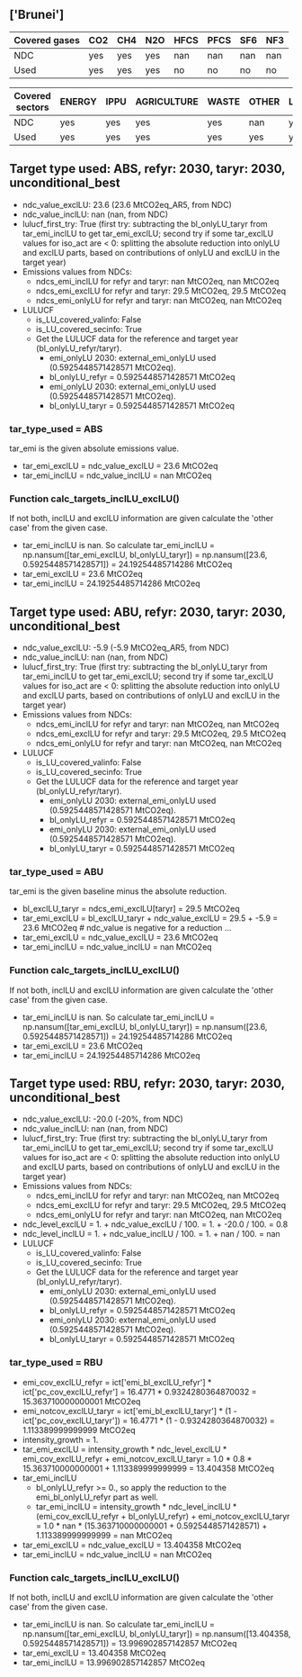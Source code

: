 ## ['Brunei']



| Covered gases | CO2 | CH4 | N2O | HFCS | PFCS | SF6 | NF3 |
| ---- | ---- | ---- | ---- | ---- | ---- | ---- | ----  |
| NDC | yes | yes | yes | nan | nan | nan | nan |
| Used | yes | yes | yes | no | no | no | no |

| Covered sectors | ENERGY | IPPU | AGRICULTURE | WASTE | OTHER | LULUCF |
| ---- | ---- | ---- | ---- | ---- | ---- | ----  |
| NDC | yes | yes | yes | yes | nan | yes |
| Used | yes | yes | yes | yes | yes | yes |



## Target type used: ABS, refyr: 2030, taryr: 2030, unconditional_best
- ndc_value_exclLU: 23.6 (23.6 MtCO2eq_AR5, from NDC)
- ndc_value_inclLU: nan (nan, from NDC)
- lulucf_first_try: True
(first try: subtracting the bl_onlyLU_taryr from tar_emi_inclLU to get tar_emi_exclLU;
second try if some tar_exclLU values for iso_act are < 0: splitting the absolute reduction into onlyLU and exclLU parts, based on contributions of onlyLU and exclLU in the target year)
- Emissions values from NDCs:
  - ndcs_emi_inclLU for refyr and taryr: nan MtCO2eq, nan MtCO2eq
  - ndcs_emi_exclLU for refyr and taryr: 29.5 MtCO2eq, 29.5 MtCO2eq
  - ndcs_emi_onlyLU for refyr and taryr: nan MtCO2eq, nan MtCO2eq
- LULUCF
  - is_LU_covered_valinfo: False
  - is_LU_covered_secinfo: True
  - Get the LULUCF data for the reference and target year (bl_onlyLU_refyr/taryr).
    - emi_onlyLU 2030: external_emi_onlyLU used (0.5925448571428571 MtCO2eq).
    - bl_onlyLU_refyr = 0.5925448571428571 MtCO2eq
    - emi_onlyLU 2030: external_emi_onlyLU used (0.5925448571428571 MtCO2eq).
    - bl_onlyLU_taryr = 0.5925448571428571 MtCO2eq
### tar_type_used = ABS
tar_emi is the given absolute emissions value.
- tar_emi_exclLU = ndc_value_exclLU = 23.6 MtCO2eq
- tar_emi_inclLU = ndc_value_inclLU = nan MtCO2eq
### Function calc_targets_inclLU_exclLU()
If not both, inclLU and exclLU information are given calculate the 'other case' from the given case.
- tar_emi_inclLU is nan. So calculate tar_emi_inclLU = np.nansum([tar_emi_exclLU, bl_onlyLU_taryr]) = np.nansum([23.6, 0.5925448571428571]) = 24.19254485714286 MtCO2eq
- tar_emi_exclLU = 23.6 MtCO2eq
- tar_emi_inclLU = 24.19254485714286 MtCO2eq



## Target type used: ABU, refyr: 2030, taryr: 2030, unconditional_best
- ndc_value_exclLU: -5.9 (-5.9 MtCO2eq_AR5, from NDC)
- ndc_value_inclLU: nan (nan, from NDC)
- lulucf_first_try: True
(first try: subtracting the bl_onlyLU_taryr from tar_emi_inclLU to get tar_emi_exclLU;
second try if some tar_exclLU values for iso_act are < 0: splitting the absolute reduction into onlyLU and exclLU parts, based on contributions of onlyLU and exclLU in the target year)
- Emissions values from NDCs:
  - ndcs_emi_inclLU for refyr and taryr: nan MtCO2eq, nan MtCO2eq
  - ndcs_emi_exclLU for refyr and taryr: 29.5 MtCO2eq, 29.5 MtCO2eq
  - ndcs_emi_onlyLU for refyr and taryr: nan MtCO2eq, nan MtCO2eq
- LULUCF
  - is_LU_covered_valinfo: False
  - is_LU_covered_secinfo: True
  - Get the LULUCF data for the reference and target year (bl_onlyLU_refyr/taryr).
    - emi_onlyLU 2030: external_emi_onlyLU used (0.5925448571428571 MtCO2eq).
    - bl_onlyLU_refyr = 0.5925448571428571 MtCO2eq
    - emi_onlyLU 2030: external_emi_onlyLU used (0.5925448571428571 MtCO2eq).
    - bl_onlyLU_taryr = 0.5925448571428571 MtCO2eq
### tar_type_used = ABU
tar_emi is the given baseline minus the absolute reduction.
- bl_exclLU_taryr = ndcs_emi_exclLU[taryr] = 29.5 MtCO2eq
- tar_emi_exclLU = bl_exclLU_taryr + ndc_value_exclLU = 29.5 + -5.9 = 23.6 MtCO2eq # ndc_value is negative for a reduction ...
- tar_emi_exclLU = ndc_value_exclLU = 23.6 MtCO2eq
- tar_emi_inclLU = ndc_value_inclLU = nan MtCO2eq
### Function calc_targets_inclLU_exclLU()
If not both, inclLU and exclLU information are given calculate the 'other case' from the given case.
- tar_emi_inclLU is nan. So calculate tar_emi_inclLU = np.nansum([tar_emi_exclLU, bl_onlyLU_taryr]) = np.nansum([23.6, 0.5925448571428571]) = 24.19254485714286 MtCO2eq
- tar_emi_exclLU = 23.6 MtCO2eq
- tar_emi_inclLU = 24.19254485714286 MtCO2eq



## Target type used: RBU, refyr: 2030, taryr: 2030, unconditional_best
- ndc_value_exclLU: -20.0 (-20%, from NDC)
- ndc_value_inclLU: nan (nan, from NDC)
- lulucf_first_try: True
(first try: subtracting the bl_onlyLU_taryr from tar_emi_inclLU to get tar_emi_exclLU;
second try if some tar_exclLU values for iso_act are < 0: splitting the absolute reduction into onlyLU and exclLU parts, based on contributions of onlyLU and exclLU in the target year)
- Emissions values from NDCs:
  - ndcs_emi_inclLU for refyr and taryr: nan MtCO2eq, nan MtCO2eq
  - ndcs_emi_exclLU for refyr and taryr: 29.5 MtCO2eq, 29.5 MtCO2eq
  - ndcs_emi_onlyLU for refyr and taryr: nan MtCO2eq, nan MtCO2eq
- ndc_level_exclLU = 1. + ndc_value_exclLU / 100. = 1. + -20.0 / 100. = 0.8
- ndc_level_inclLU = 1. + ndc_value_inclLU / 100. = 1. + nan / 100. = nan
- LULUCF
  - is_LU_covered_valinfo: False
  - is_LU_covered_secinfo: True
  - Get the LULUCF data for the reference and target year (bl_onlyLU_refyr/taryr).
    - emi_onlyLU 2030: external_emi_onlyLU used (0.5925448571428571 MtCO2eq).
    - bl_onlyLU_refyr = 0.5925448571428571 MtCO2eq
    - emi_onlyLU 2030: external_emi_onlyLU used (0.5925448571428571 MtCO2eq).
    - bl_onlyLU_taryr = 0.5925448571428571 MtCO2eq
### tar_type_used = RBU
- emi_cov_exclLU_refyr = ict['emi_bl_exclLU_refyr'] * ict['pc_cov_exclLU_refyr'] = 16.4771 * 0.9324280364870032 = 15.363710000000001 MtCO2eq
- emi_notcov_exclLU_taryr = ict['emi_bl_exclLU_taryr'] * (1 - ict['pc_cov_exclLU_taryr']) = 16.4771 * (1 - 0.9324280364870032) = 1.113389999999999 MtCO2eq
- intensity_growth = 1.
- tar_emi_exclLU = intensity_growth * ndc_level_exclLU * emi_cov_exclLU_refyr + emi_notcov_exclLU_taryr = 1.0 * 0.8 * 15.363710000000001 + 1.113389999999999 = 13.404358 MtCO2eq
- tar_emi_inclLU
  - bl_onlyLU_refyr >= 0., so apply the reduction to the emi_bl_onlyLU_refyr part as well.
  - tar_emi_inclLU = intensity_growth * ndc_level_inclLU * (emi_cov_exclLU_refyr + bl_onlyLU_refyr) + emi_notcov_exclLU_taryr = 1.0 * nan * (15.363710000000001 + 0.5925448571428571) + 1.113389999999999 = nan MtCO2eq
- tar_emi_exclLU = ndc_value_exclLU = 13.404358 MtCO2eq
- tar_emi_inclLU = ndc_value_inclLU = nan MtCO2eq
### Function calc_targets_inclLU_exclLU()
If not both, inclLU and exclLU information are given calculate the 'other case' from the given case.
- tar_emi_inclLU is nan. So calculate tar_emi_inclLU = np.nansum([tar_emi_exclLU, bl_onlyLU_taryr]) = np.nansum([13.404358, 0.5925448571428571]) = 13.996902857142857 MtCO2eq
- tar_emi_exclLU = 13.404358 MtCO2eq
- tar_emi_inclLU = 13.996902857142857 MtCO2eq